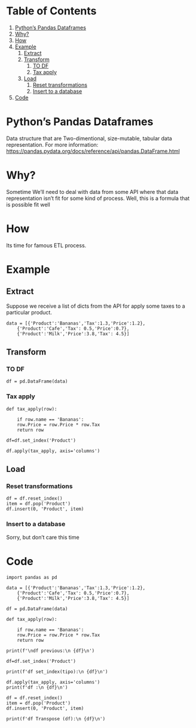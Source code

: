 
# Table of Contents

1.  [Python&rsquo;s Pandas Dataframes](#orgbe4da47)
2.  [Why?](#orgdd65e09)
3.  [How](#orgdd900d5)
4.  [Example](#org4c70879)
    1.  [Extract](#org4b191e5)
    2.  [Transform](#orgecaa326)
        1.  [TO DF](#org6fcf5b5)
        2.  [Tax apply](#org8a41061)
    3.  [Load](#orge085c37)
        1.  [Reset transformations](#org50510bf)
        2.  [Insert to a database](#orgcfd0fb0)
5.  [Code](#org321f6a0)



<a id="orgbe4da47"></a>

# Python&rsquo;s Pandas Dataframes

Data structure that are Two-dimentional, size-mutable, 
tabular data representation.
For more information:
<https://pandas.pydata.org/docs/reference/api/pandas.DataFrame.html>


<a id="orgdd65e09"></a>

# Why?

Sometime We&rsquo;ll need to deal with data from some API where 
that data representation isn&rsquo;t fit for some kind of process.
Well, this is a formula that is possible fit well


<a id="orgdd900d5"></a>

# How

Its time for famous ETL process. 


<a id="org4c70879"></a>

# Example


<a id="org4b191e5"></a>

## Extract

Suppose we receive a list of dicts from the API for apply
some taxes to a particular product. 

    
    data = [{'Product':'Bananas','Tax':1.3,'Price':1.2},
    	{'Product':'Cafe','Tax': 0.5,'Price':0.7},
    	{'Product':'Milk','Price':3.8,'Tax': 4.5}]


<a id="orgecaa326"></a>

## Transform


<a id="org6fcf5b5"></a>

### TO DF

    df = pd.DataFrame(data)


<a id="org8a41061"></a>

### Tax apply

    
    def tax_apply(row):
    
        if row.name == 'Bananas':
    	row.Price = row.Price * row.Tax
        return row
    
    df=df.set_index('Product')
    
    df.apply(tax_apply, axis='columns')


<a id="orge085c37"></a>

## Load


<a id="org50510bf"></a>

### Reset transformations

    
    df = df.reset_index()
    item = df.pop('Product')
    df.insert(0, 'Product', item)


<a id="orgcfd0fb0"></a>

### Insert to a database

Sorry, but don&rsquo;t care this time


<a id="org321f6a0"></a>

# Code

    
    import pandas as pd
    
    data = [{'Product':'Bananas','Tax':1.3,'Price':1.2},
    	{'Product':'Cafe','Tax': 0.5,'Price':0.7},
    	{'Product':'Milk','Price':3.8,'Tax': 4.5}]
    
    df = pd.DataFrame(data)
    
    def tax_apply(row):
    
        if row.name == 'Bananas':
    	row.Price = row.Price * row.Tax
        return row
    
    print(f'\ndf previous:\n {df}\n')
    
    df=df.set_index('Product')
    
    print(f'df set_index(tipo):\n {df}\n')
    
    df.apply(tax_apply, axis='columns')
    print(f'df :\n {df}\n')
    
    df = df.reset_index()
    item = df.pop('Product')
    df.insert(0, 'Product', item)
    
    print(f'df Transpose (df):\n {df}\n')

